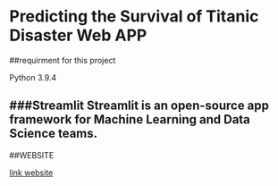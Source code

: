# Predicting the Survival of Titanic Disaster Web APP

##requirment for this project

Python 3.9.4

###**Streamlit** Streamlit is an open-source app framework for Machine Learning and Data Science teams.
-----------

##WEBSITE

[link website](http://titanic-prediction-streamlit.herokuapp.com)
